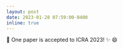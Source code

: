 ```yaml
---
layout: post
date: 2023-01-28 07:59:00-0400
inline: true
---
```


📖 One  paper is accepted to ICRA 2023! :sparkles: :smile: 
